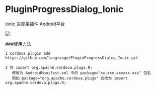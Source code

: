 # PluginProgressDialog_Ionic
ionic 进度条插件 Android平台 



![](https://github.com/longtaoge/CordovaPluginsDome/raw/master/www/codova_plugin.gif)


###使用方法

    1 cordova plugin add  https://github.com/longtaoge/PluginProgressDialog_Ionic.git

    2 将 import org.apache.cordova.plugs.R; 
	   修改为 AndroidManifest.xml 中的 package="xx.xxx.xxxxxx.xxx" 包名
       例如 package="org.apache.cordova.plugs" 则改为 import  org.apache.cordova.plugs.R;
       
